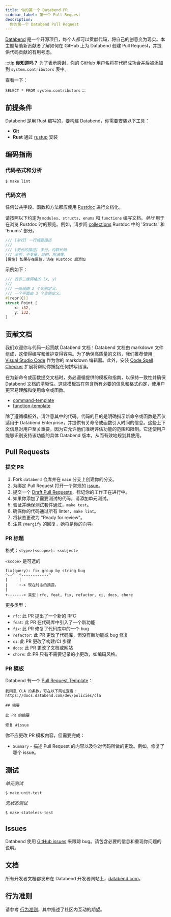 ```yaml
---
title: 你的第一个 Databend PR
sidebar_label: 第一个 Pull Request
description:
  你的第一个 Databend Pull Request
---
```


[Databend](https://github.com/datafuselabs/databend) 是一个开源项目，每个人都可以贡献代码，将自己的创意变为现实。本主题帮助新贡献者了解如何在 GitHub 上为 Databend 创建 Pull Request，并提供代码贡献的有用考虑。

:::tip
**你知道吗？** 为了表示感谢，你的 GitHub 用户名将在代码成功合并后被添加到 `system.contributors` 表中。

查看一下：

`SELECT * FROM system.contributors`
:::

## 前提条件

Databend 是用 Rust 编写的，要构建 Databend，你需要安装以下工具：
* **Git**
* **Rust** 通过 [rustup](https://rustup.rs/) 安装

## 编码指南

### 代码格式和分析

```shell
$ make lint
```

### 代码文档

任何公共字段、函数和方法都应使用 [Rustdoc](https://doc.rust-lang.org/book/ch14-02-publishing-to-crates-io.html#making-useful-documentation-comments) 进行文档化。

请按照以下约定为 `modules`、`structs`、`enums` 和 `functions` 编写文档。*单行* 用于在浏览 Rustdoc 时的预览。例如，请参阅 [collections](https://doc.rust-lang.org/std/collections/index.html) Rustdoc 中的 'Structs' 和 'Enums' 部分。

 ```rust
 /// [单行] 一行摘要描述
 ///
 /// [更长的描述] 多行，内联代码
 /// 示例，不变量，目的，用法等。
 [属性] 如果存在属性，请在 Rustdoc 后添加
 ```

示例如下：

```rust
/// 表示二维网格的 (x, y)
///
/// 一条线由 2 个实例定义。
/// 一个平面由 3 个实例定义。
#[repr(C)]
struct Point {
    x: i32,
    y: i32,
}
```

## 贡献文档

我们欢迎你与代码一起贡献 Databend 文档！Databend 文档由 markdown 文件组成，这使得编写和维护变得容易。为了确保高质量的文档，我们推荐使用 [Visual Studio Code](https://code.visualstudio.com/) 作为你的 markdown 编辑器。此外，安装 [Code Spell Checker](https://marketplace.visualstudio.com/items?itemName=streetsidesoftware.code-spell-checker) 扩展将帮助你捕捉任何拼写错误。

在为新命令或函数提交文档时，务必遵循提供的模板和指南，以保持一致性并确保 Databend 文档的清晰性。这些模板旨在包含所有必要的信息和格式约定，使用户更容易理解和使用命令或函数。

- [command-template](https://github.com/datafuselabs/databend/blob/d3a40d91b8a8ebaf878344e024164f36b6db5615/docs/public/templates/command-template.md?plain=1)
- [function-template](https://github.com/datafuselabs/databend/blob/d3a40d91b8a8ebaf878344e024164f36b6db5615/docs/public/templates/function-template.md?plain=1)

除了遵循模板外，请注意其中的代码。代码的目的是明确指示新命令或函数是否仅适用于 Databend Enterprise，并提供有关命令或函数引入时间的信息。这些上下文信息对用户至关重要，因为它允许他们准确评估功能的范围和限制。它还使用户能够识别支持该功能的具体 Databend 版本，从而有效地规划其使用。

## Pull Requests

### 提交 PR

1. Fork `databend` 仓库并在 `main` 分支上创建你的分支。
2. 为绑定 Pull Request 打开一个常规的 [issue](https://github.com/datafuselabs/databend/issues/new/choose)。
3. 提交一个 [Draft Pull Requests](https://github.blog/2019-02-14-introducing-draft-pull-requests/)，标记你的工作正在进行中。
4. 如果你添加了需要测试的代码，请添加单元测试。
5. 验证并确保测试套件通过，`make test`。
6. 确保你的代码通过所有 linter，`make lint`。
7. 将状态更改为 "Ready for review"。
8. 注意 `@mergify` 的回复，她将是你的向导。

### PR 标题

格式：`<type>(<scope>): <subject>`

`<scope>` 是可选的

```
fix(query): fix group by string bug
^--^  ^------------^
|     |
|     +-> 现在时态的摘要。
|
+-------> 类型：rfc, feat, fix, refactor, ci, docs, chore
```

更多类型：

- `rfc`: 此 PR 提出了一个新的 RFC
- `feat`: 此 PR 在代码库中引入了一个新功能
- `fix`: 此 PR 修复了代码库中的一个 bug
- `refactor`: 此 PR 更改了代码库，但没有新功能或 bug 修复
- `ci`: 此 PR 更改了构建/CI 步骤
- `docs`: 此 PR 更改了文档或网站
- `chore`: 此 PR 只有不需要记录的小更改，如编码风格。

### PR 模板

Databend 有一个 [Pull Request Template](https://github.com/datafuselabs/databend/blob/main/.github/PULL_REQUEST_TEMPLATE.md)：

```shell
我同意 CLA 的条款，可在以下网址查看：https://docs.databend.com/dev/policies/cla

## 摘要

此 PR 的摘要

修复 #issue
```

你不应更改 PR 模板内容，但需要完成：

- `Summary` - 描述 Pull Request 的内容以及你对代码所做的更改。例如，修复了哪个 issue。

## 测试

*单元测试*

```shell
$ make unit-test
```

*无状态测试*

```shell
$ make stateless-test
```

## Issues

Databend 使用 [GitHub issues](https://github.com/datafuselabs/databend/issues) 来跟踪 bug。请包含必要的信息和重现你问题的说明。

## 文档

所有开发者文档都发布在 Databend 开发者网站上，[databend.com](/guides)。

## 行为准则

请参考 [行为准则](/dev/policies/code-of-conduct)，其中描述了社区内互动的期望。